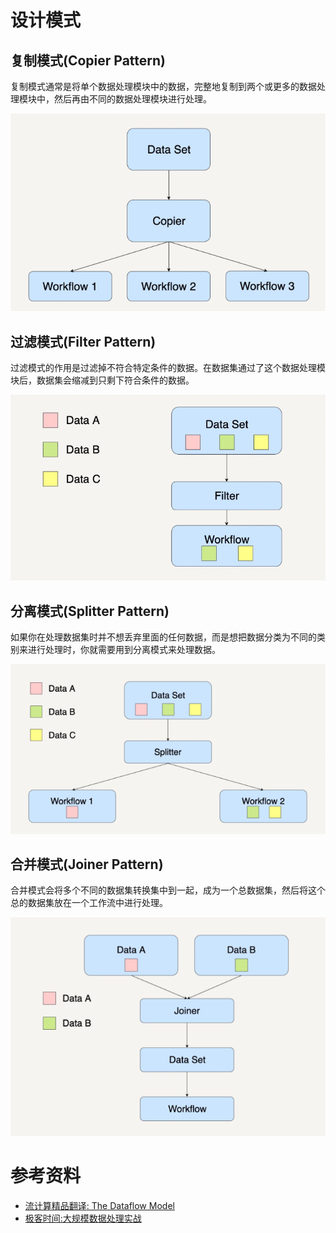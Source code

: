 # 设计模式

## 复制模式(Copier Pattern)

复制模式通常是将单个数据处理模块中的数据，完整地复制到两个或更多的数据处理模块中，然后再由不同的数据处理模块进行处理。

<center>
    <img src="./img/Copier-Pattern.png">
</center>



## 过滤模式(Filter Pattern)

过滤模式的作用是过滤掉不符合特定条件的数据。在数据集通过了这个数据处理模块后，数据集会缩减到只剩下符合条件的数据。

<center>
    <img src="./img/Filter-Pattern.png">
</center>

## 分离模式(Splitter Pattern)

如果你在处理数据集时并不想丢弃里面的任何数据，而是想把数据分类为不同的类别来进行处理时，你就需要用到分离模式来处理数据。

<center>
    <img src="./img/Spliter-Pattern.png">
</center>

## 合并模式(Joiner Pattern)

合并模式会将多个不同的数据集转换集中到一起，成为一个总数据集，然后将这个总的数据集放在一个工作流中进行处理。

<center>
    <img src="./img/Joiner-Pattern.png">
</center>

# 参考资料

- [流计算精品翻译: The Dataflow Model](https://developer.aliyun.com/article/64911?accounttraceid=f8c5656442264b919304a52823d13794sgaq)
- [极客时间:大规模数据处理实战](https://time.geekbang.com/column/intro/100025301?tab=catalog)


